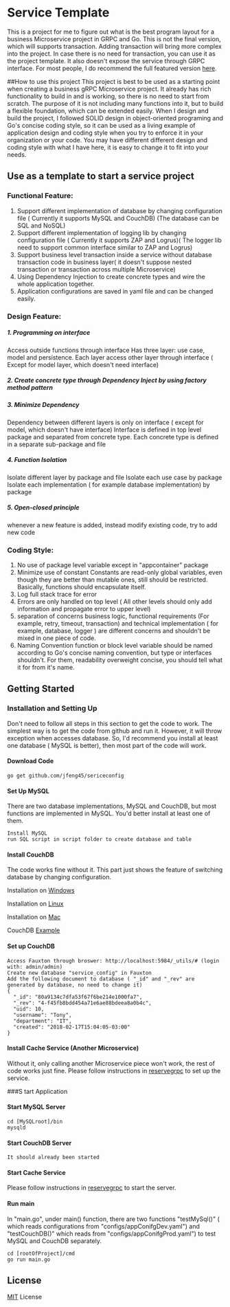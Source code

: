 # Service Template

This is a project for me to figure out what is the best program layout for a business Microservice project in GRPC and Go. This is not the final version, which will supports transaction. Adding transaction will bring more complex into the project. In case there is no need for transaction, you can use it as the project template. It also doesn't expose the service through GRPC interface. For most people, I do recommend the full featured version [here](link).

##How to use this project
This project is best to be used as a starting point when creating a business gRPC Microservice project. It already has rich functionality to build in and is working, so there is no need to start from scratch. The purpose of it is not including many functions into it, but to build a flexible foundation, which can be extended easily. When I design and build the project, I followed SOLID design in object-oriented programing and Go's concise coding style, so it can be used as a living example of application design and coding style when you try to enforce it in your organization or your code. You may have different different design and coding style with what I have here, it is easy to change it to fit into your needs. 

## Use as a template to start a service project
### Functional Feature:
1. Support different implementation of database by changing configuration file ( Currently it supports MySQL and CouchDB) (The database can be SQL and NoSQL)
2. Support different implementation of logging lib by changing configuration file ( Currently it supports ZAP and Logrus)( The logger lib need to support common interface similar to ZAP and Logrus)
3. Support business level transaction inside a service without database transaction code in business layer( it doesn't suppose nested transaction or transaction across multiple Microservice)  
4. Using Dependency Injection to create concrete types and wire the whole application together.
5. Application configurations are saved in yaml file and can be changed easily. 

### Design Feature:
##### 1. Programming on interface 
Access outside functions through interface
Has three layer: use case, model and persistence. Each layer access other layer through interface ( Except for model layer, which doesn't need interface)
##### 2. Create concrete type through Dependency Inject by using factory method pattern
##### 3. Minimize Dependency
Dependency between different layers is only on interface ( except for model, which doesn't have interface)
Interface is defined in top level package and separated from concrete type. 
Each concrete type is defined in a separate sub-package and file 
##### 4. Function Isolation
Isolate different layer by package and file
Isolate each use case by package 
Isolate each implementation ( for example database implementation) by package
##### 5. Open-closed principle
whenever a new feature is added, instead modify existing code, try to add new code
  

### Coding Style:
1. No use of package level variable except in "appcontainer" package
2. Minimize use of constant
Constants are read-only global variables, even though they are better than mutable ones, still should be restricted.
Basically, functions should encapsulate itself. 
3. Log full stack trace for error
4. Errors are only handled on top level ( All other levels should only add information and propagate error to upper level)
5. separation of concerns
business logic, functional requirements (For example, retry, timeout, transaction) and technical implementation ( for example, database, logger ) are different concerns and shouldn't be mixed in one piece of code. 
6. Naming Convention 
function or block level variable should be named according to Go's concise naming convention, but type or interfaces shouldn't. For them, readability overweight concise, you should tell what it for from it's name.   

## Getting Started

### Installation and Setting Up

Don't need to follow all steps in this section to get the code to work. The simplest way is to get the code from github and run it. However, it will throw exception when accesses database. So, I'd recommend you install at least one database ( MySQL is better), then most part of the code will work. 

#### Download Code

```
go get github.com/jfeng45/sericeconfig
```

#### Set Up MySQL

There are two database implementations, MySQL and CouchDB, but most functions are implemented in MySQL. You'd better install at least one of them. 
```
Install MySQL
run SQL script in script folder to create database and table
```
#### Install CouchDB

The code works fine without it. This part just shows the feature of switching database by changing configuration.
 
Installation on [Windows](https://docs.couchdb.org/en/2.2.0/install/windows.html)

Installation on [Linux](https://docs.couchdb.org/en/2.2.0/install/unix.html)

Installation on [Mac](https://docs.couchdb.org/en/2.2.0/install/mac.html)

CouchDB [Example](https://github.com/go-kivik/kivik/wiki/Usage-Examples)

#### Set up CouchDB

```
Access Fauxton through broswer: http://localhost:5984/_utils/# (login with: admin/admin)
Create new database "service_config" in Fauxton
Add the following document to database ( "_id" and "_rev" are generated by database, no need to change it)
{
  "_id": "80a9134c7dfa53f67f6be214e1000fa7",
  "_rev": "4-f45fb8bdd454a71e6ae88bdeea8a0b4c",
  "uid": 10,
  "username": "Tony",
  "department": "IT",
  "created": "2018-02-17T15:04:05-03:00"
}
```
#### Install Cache Service (Another Microservice)

Without it, only calling another Microservice piece won't work, the rest of code works just fine. Please follow instructions in [reservegrpc](https://github.com/jfeng45/reservegrpc) to set up the service.

###S tart Application

#### Start MySQL Server
```
cd [MySQLroot]/bin
mysqld
```

#### Start CouchDB Server
```
It should already been started
```
#### Start Cache Service

Please follow instructions in [reservegrpc](https://github.com/jfeng45/reservegrpc) to start the server.

#### Run main
In "main.go", under main() function, there are two functions "testMySql()" ( which reads configurations from "configs/appConifgDev.yaml") and "testCouchDB()"  which reads from "configs/appConifgProd.yaml") to test MySQL and CouchDB separately.
```
cd [rootOfProject]/cmd
go run main.go
```
## License

[MIT](LICENSE.txt) License



